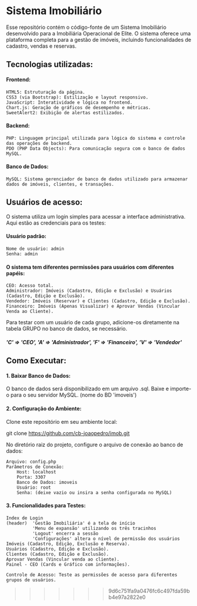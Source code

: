 # Sistema Imobiliário
Esse repositório contém o código-fonte de um Sistema Imobiliário desenvolvido para a Imobiliária Operacional de Elite. O sistema oferece uma plataforma completa para a gestão de imóveis, incluindo funcionalidades de cadastro, vendas e reservas.

## Tecnologias utilizadas:

#### Frontend:

    HTML5: Estruturação da página.
    CSS3 (via Bootstrap): Estilização e layout responsivo.
    JavaScript: Interatividade e lógica no frontend.
    Chart.js: Geração de gráficos de desempenho e métricas.
    SweetAlert2: Exibição de alertas estilizados.

#### Backend:

    PHP: Linguagem principal utilizada para lógica do sistema e controle das operações de backend.
    PDO (PHP Data Objects): Para comunicação segura com o banco de dados MySQL.

#### Banco de Dados:

    MySQL: Sistema gerenciador de banco de dados utilizado para armazenar dados de imóveis, clientes, e transações.

## Usuários de acesso: 

O sistema utiliza um login simples para acessar a interface administrativa. Aqui estão as credenciais para os testes:

#### Usuário padrão:

    Nome de usuário: admin
    Senha: admin

#### O sistema tem diferentes permissões para usuários com diferentes papéis:

    CEO: Acesso total.
    Administrador: Imóveis (Cadastro, Edição e Exclusão) e Usuários (Cadastro, Edição e Exclusão).
    Vendedor: Imóveis (Reservar) e Clientes (Cadastro, Edição e Exclusão).
    Financeiro: Imóveis (Apenas Visualizar) e Aprovar Vendas (Vincular Venda ao Cliente).

Para testar com um usuário de cada grupo, adicione-os diretamente na tabela GRUPO no banco de dados, se necessário.

##### 'C' => 'CEO', 'A' => 'Administrador', 'F' => 'Financeiro', 'V' => 'Vendedor'

## Como Executar:

#### 1. Baixar Banco de Dados:

O banco de dados será disponibilizado em um arquivo .sql. Baixe e importe-o para o seu servidor MySQL. (nome do BD 'imoveis')

#### 2. Configuração do Ambiente:

Clone este repositório em seu ambiente local:

git clone https://github.com/cb-joaopedro/imob.git

No diretório raiz do projeto, configure o arquivo de conexão ao banco de dados:

    Arquivo: config.php
    Parâmetros de Conexão:
        Host: localhost
        Porta: 3307
        Banco de Dados: imoveis
        Usuário: root
        Senha: (deixe vazio ou insira a senha configurada no MySQL)

#### 3. Funcionalidades para Testes:

    Index de Login
    (header)  'Gestão Imobiliária' é a tela de início
              'Menu de expansão' utilizando os três tracinhos
              'Logout' encerra a sessão
              'Configurações' altera o nível de permissão dos usuários
    Imóveis (Cadastro, Edição, Exclusão e Reserva).
    Usuários (Cadastro, Edição e Exclusão).
    Clientes (Cadastro, Edição e Exclusão).
    Aprovar Vendas (Vincular venda ao cliente).
    Painel - CEO (Cards e Gráfico com informações).
    
    Controle de Acesso: Teste as permissões de acesso para diferentes grupos de usuários.



>>>>>>> 9d6c751fa9a0476fc6c497fda59bb4e97a2822e0
